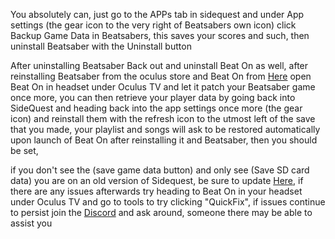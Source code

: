 You absolutely can, 
just go to the APPs tab in sidequest and under App settings (the gear icon to the very right of Beatsabers own icon) click Backup Game Data in Beatsabers, this saves your scores and such, then uninstall Beatsaber with the Uninstall button

After uninstalling Beatsaber Back out and uninstall Beat On as well, after reinstalling Beatsaber from the oculus store and Beat On from [Here](https://sidequestvr.com/#/app/14) open Beat On in headset under Oculus TV and let it patch your Beatsaber game once more, you can then retrieve your player data by going back into SideQuest and heading back into the app settings once more (the gear icon) and reinstall them with the refresh icon to the utmost left of the save that you made, your playlist and songs will ask to be restored automatically upon launch of Beat On after reinstalling it and Beatsaber, then you should be set, 

if you don't see the (save game data button) and only see (Save SD card data) you are on an old version of Sidequest, be sure to update [Here](https://sidequestvr.com/#/setup-howto), if there are any issues afterwards try heading to Beat On in your headset under Oculus TV and go to tools to try clicking "QuickFix", if issues continue to persist join the [Discord](https://discord.me/sidequestvr) and ask around, someone there may be able to assist you
